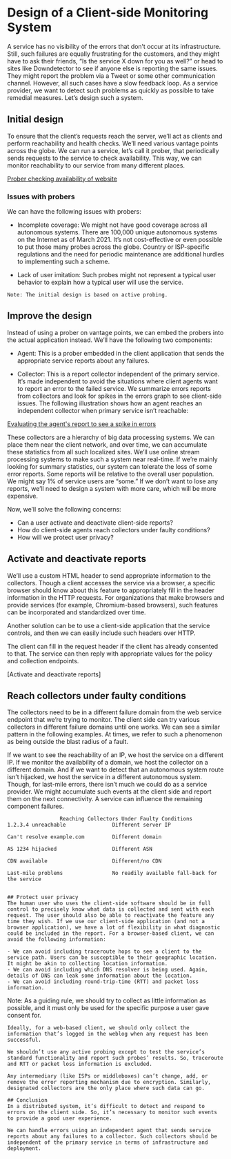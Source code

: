 # Design of a Client-side Monitoring System
A service has no visibility of the errors that don’t occur at its infrastructure. Still, such failures are equally frustrating for the customers, and they might have to ask their friends, “Is the service X down for you as well?” or head to sites like Downdetector to see if anyone else is reporting the same issues. They might report the problem via a Tweet or some other communication channel. However, all such cases have a slow feedback loop. As a service provider, we want to detect such problems as quickly as possible to take remedial measures. Let’s design such a system.

## Initial design
To ensure that the client’s requests reach the server, we’ll act as clients and perform reachability and health checks. We’ll need various vantage points across the globe. We can run a service, let’s call it prober, that periodically sends requests to the service to check availability. This way, we can monitor reachability to our service from many different places.

[Prober checking availability of website](./probe.jpg)

### Issues with probers
We can have the following issues with probers:

- Incomplete coverage: We might not have good coverage across all autonomous systems. There are 100,000 unique autonomous systems on the Internet as of March 2021. It’s not cost-effective or even possible to put those many probes across the globe. Country or ISP-specific regulations and the need for periodic maintenance are additional hurdles to implementing such a scheme.

- Lack of user imitation: Such probes might not represent a typical user behavior to explain how a typical user will use the service.

```
Note: The initial design is based on active probing.
```
## Improve the design
Instead of using a prober on vantage points, we can embed the probers into the actual application instead. We’ll have the following two components:

- Agent: This is a prober embedded in the client application that sends the appropriate service reports about any failures.

- Collector: This is a report collector independent of the primary service. It’s made independent to avoid the situations where client agents want to report an error to the failed service. We summarize errors reports from collectors and look for spikes in the errors graph to see client-side issues.
The following illustration shows how an agent reaches an independent collector when primary service isn’t reachable:

[Evaluating the agent's report to see a spike in errors](./evaluate.jpg)

These collectors are a hierarchy of big data processing systems. We can place them near the client network, and over time, we can accumulate these statistics from all such localized sites. We’ll use online stream processing systems to make such a system near real-time. If we’re mainly looking for summary statistics, our system can tolerate the loss of some error reports. Some reports will be relative to the overall user population. We might say 1% of service users are “some.” If we don’t want to lose any reports, we’ll need to design a system with more care, which will be more expensive.

Now, we’ll solve the following concerns:

- Can a user activate and deactivate client-side reports?
- How do client-side agents reach collectors under faulty conditions?
- How will we protect user privacy?

## Activate and deactivate reports
We’ll use a custom HTML header to send appropriate information to the collectors. Though a client accesses the service via a browser, a specific browser should know about this feature to appropriately fill in the header information in the HTTP requests. For organizations that make browsers and provide services (for example, Chromium-based browsers), such features can be incorporated and standardized over time.

Another solution can be to use a client-side application that the service controls, and then we can easily include such headers over HTTP.

The client can fill in the request header if the client has already consented to that. The service can then reply with appropriate values for the policy and collection endpoints.

[Activate and deactivate reports]

## Reach collectors under faulty conditions
The collectors need to be in a different failure domain from the web service endpoint that we’re trying to monitor. The client side can try various collectors in different failure domains until one works. We can see a similar pattern in the following examples. At times, we refer to such a phenomenon as being outside the blast radius of a fault.

If we want to see the reachability of an IP, we host the service on a different IP. If we monitor the availability of a domain, we host the collector on a different domain. And if we want to detect that an autonomous system route isn’t hijacked, we host the service in a different autonomous system. Though, for last-mile errors, there isn’t much we could do as a service provider. We might accumulate such events at the client side and report them on the next connectivity. A service can influence the remaining component failures.

```
                 Reaching Collectors Under Faulty Conditions
1.2.3.4 unreachable               Different server IP

Can't resolve example.com         Different domain

AS 1234 hijacked                  Different ASN

CDN available                     Different/no CDN

Last-mile problems                No readily available fall-back for the service


## Protect user privacy
The human user who uses the client-side software should be in full control to precisely know what data is collected and sent with each request. The user should also be able to reactivate the feature any time they wish. If we use our client-side application (and not a browser application), we have a lot of flexibility in what diagnostic could be included in the report. For a browser-based client, we can avoid the following information:

- We can avoid including traceroute hops to see a client to the service path. Users can be susceptible to their geographic location. It might be akin to collecting location information.
- We can avoid including which DNS resolver is being used. Again, details of DNS can leak some information about the location.
- We can avoid including round-trip-time (RTT) and packet loss information.

```
Note: As a guiding rule, we should try to collect as little information as possible, and it must only be used for the specific purpose a user gave consent for.
```
Ideally, for a web-based client, we should only collect the information that’s logged in the weblog when any request has been successful.

We shouldn’t use any active probing except to test the service’s standard functionality and report such probes’ results. So, traceroute and RTT or packet loss information is excluded.

Any intermediary (like ISPs or middleboxes) can’t change, add, or remove the error reporting mechanism due to encryption. Similarly, designated collectors are the only place where such data can go.

## Conclusion
In a distributed system, it’s difficult to detect and respond to errors on the client side. So, it’s necessary to monitor such events to provide a good user experience.

We can handle errors using an independent agent that sends service reports about any failures to a collector. Such collectors should be independent of the primary service in terms of infrastructure and deployment.
